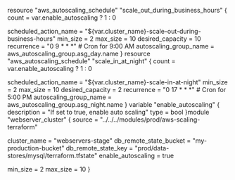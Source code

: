 resource "aws_autoscaling_schedule" "scale_out_during_business_hours" {
  count = var.enable_autoscaling ? 1 : 0

  scheduled_action_name = "${var.cluster_name}-scale-out-during-business-hours"
  min_size             = 2
  max_size             = 10
  desired_capacity     = 10
  recurrence           = "0 9 * * *" # Cron for 9:00 AM
  autoscaling_group_name = aws_autoscaling_group.asg_day.name
}
resource "aws_autoscaling_schedule" "scale_in_at_night" {
  count = var.enable_autoscaling ? 1 : 0

  scheduled_action_name = "${var.cluster_name}-scale-in-at-night"
  min_size             = 2
  max_size             = 10
  desired_capacity     = 2
  recurrence           = "0 17 * * *" # Cron for 5:00 PM
  autoscaling_group_name = aws_autoscaling_group.asg_night.name
}
variable "enable_autoscaling" {
  description = "If set to true, enable auto scaling"
  type        = bool
}module "webserver_cluster" {
  source = "../../../modules/prod/aws-scaling-terraform"

  cluster_name           = "webservers-stage"
  db_remote_state_bucket = "my-production-bucket"
  db_remote_state_key    = "prod/data-stores/mysql/terraform.tfstate"
  enable_autoscaling     = true

  min_size = 2
  max_size = 10
}

